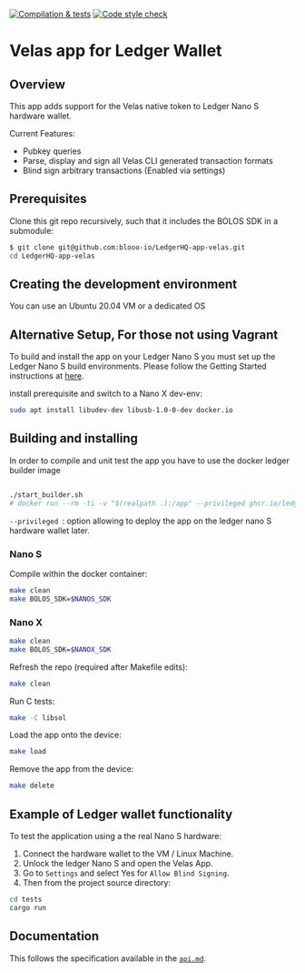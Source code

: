 [![Compilation & tests](https://github.com/blooo-io/LedgerHQ-app-velas/actions/workflows/ci-workflow.yml/badge.svg)](https://github.com/blooo-io/LedgerHQ-app-velas/actions/workflows/ci-workflow.yml)
[![Code style check](https://github.com/blooo-io/LedgerHQ-app-velas/actions/workflows/lint-workflow.yml/badge.svg)](https://github.com/blooo-io/LedgerHQ-app-velas/actions/workflows/lint-workflow.yml)

# Velas app for Ledger Wallet

## Overview

This app adds support for the Velas native token to Ledger Nano S hardware wallet.

Current Features:
- Pubkey queries
- Parse, display and sign all Velas CLI generated transaction formats
- Blind sign arbitrary transactions (Enabled via settings)

## Prerequisites

Clone this git repo recursively, such that it includes the BOLOS SDK in a submodule:

```bash
$ git clone git@github.com:blooo-io/LedgerHQ-app-velas.git
cd LedgerHQ-app-velas
```

## Creating the development environment

You can use an Ubuntu 20.04 VM or a dedicated OS

## Alternative Setup, For those not using Vagrant

To build and install the app on your Ledger Nano S you must set up the Ledger Nano S build environments. Please follow the Getting Started instructions at [here](https://ledger.readthedocs.io/en/latest/userspace/getting_started.html).


install prerequisite and switch to a Nano X dev-env:

```bash
sudo apt install libudev-dev libusb-1.0-0-dev docker.io
```

## Building and installing

In order to compile and unit test the app you have to use the docker ledger builder image

```bash

./start_builder.sh
# docker run --rm -ti -v "$(realpath .):/app" --privileged ghcr.io/ledgerhq/ledger-app-builder/ledger-app-builder:latest

```

`--privileged `: option allowing to deploy the app on the ledger nano S hardware wallet later.


### Nano S

Compile within the docker container:

```bash
make clean
make BOLOS_SDK=$NANOS_SDK
```
### Nano X

```bash
make clean
make BOLOS_SDK=$NANOX_SDK
```



Refresh the repo (required after Makefile edits):
```bash
make clean
```

Run C tests:
```bash
make -C libsol
```

Load the app onto the device:

```bash
make load
```

Remove the app from the device:

```bash
make delete
```


## Example of Ledger wallet functionality

To test the application using a the real Nano S hardware:

1. Connect the hardware wallet to the VM / Linux Machine.
2. Unlock the ledger Nano S and open the Velas App.
3. Go to `Settings` and select Yes for `Allow Blind Signing`.
4. Then from the project source directory:

```bash
cd tests
cargo run
```

## Documentation

This follows the specification available in the [`api.md`](doc/api.md).
